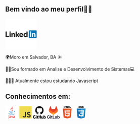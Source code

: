 ##  Bem vindo ao meu perfil🧔🏾
<a href="https://www.linkedin.com/in/geovanenascimento/" target="_blank">
<img align="center" alt="geovane-linkedin" height="98" width="100" src="https://raw.githubusercontent.com/devicons/devicon/master/icons/linkedin/linkedin-original-wordmark.svg"
style="max-width:100%;">
</a>

🌍Moro em Salvador, BA ☀️

👨‍🎓Sou formado em Analise e Desenvolvimento de Sistemas💻

👨🏾‍💻 Atualmente estou estudando Javascript

## Conhecimentos em:
<img src = "https://raw.githubusercontent.com/devicons/devicon/master/icons/java/java-original-wordmark.svg" alt = "rails" width = "40" height = "40" style = "largura máxima: 100%;"> </img><img src = "https://raw.githubusercontent.com/devicons/devicon/master/icons/javascript/javascript-original.svg" alt = "github" width = "40" height = "40" style = "max -largura: 100%; "> </img><img src = "https://raw.githubusercontent.com/devicons/devicon/master/icons/github/github-original-wordmark.svg" alt = "github" width = "40" height = "40" style = "max -largura: 100%; "> </img><img src = "https://raw.githubusercontent.com/devicons/devicon/master/icons/gitlab/gitlab-original-wordmark.svg" alt = "github" width = "40" height = "40" style = "max -largura: 100%; "> </img><img src = "https://raw.githubusercontent.com/devicons/devicon/master/icons/html5/html5-original-wordmark.svg" alt = "github" width = "40" height = "40" style = "max -largura: 100%; "> </img><img src = "https://raw.githubusercontent.com/devicons/devicon/master/icons/css3/css3-original-wordmark.svg" alt = "github" width = "40" height = "40" style = "max -largura: 100%; "> </img>
